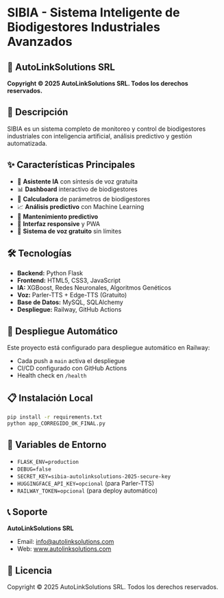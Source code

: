 # SIBIA - Sistema Inteligente de Biodigestores Industriales Avanzados

## 🏢 AutoLinkSolutions SRL
**Copyright © 2025 AutoLinkSolutions SRL. Todos los derechos reservados.**

## 🚀 Descripción
SIBIA es un sistema completo de monitoreo y control de biodigestores industriales con inteligencia artificial, análisis predictivo y gestión automatizada.

## ✨ Características Principales
- 🤖 **Asistente IA** con síntesis de voz gratuita
- 📊 **Dashboard** interactivo de biodigestores
- 🧮 **Calculadora** de parámetros de biodigestores
- 📈 **Análisis predictivo** con Machine Learning
- 🔧 **Mantenimiento predictivo**
- 📱 **Interfaz responsive** y PWA
- 🎵 **Sistema de voz gratuito** sin límites

## 🛠️ Tecnologías
- **Backend:** Python Flask
- **Frontend:** HTML5, CSS3, JavaScript
- **IA:** XGBoost, Redes Neuronales, Algoritmos Genéticos
- **Voz:** Parler-TTS + Edge-TTS (Gratuito)
- **Base de Datos:** MySQL, SQLAlchemy
- **Despliegue:** Railway, GitHub Actions

## 🚀 Despliegue Automático
Este proyecto está configurado para despliegue automático en Railway:
- Cada push a `main` activa el despliegue
- CI/CD configurado con GitHub Actions
- Health check en `/health`

## 📋 Instalación Local
```bash
pip install -r requirements.txt
python app_CORREGIDO_OK_FINAL.py
```

## 🔧 Variables de Entorno
- `FLASK_ENV=production`
- `DEBUG=false`
- `SECRET_KEY=sibia-autolinksolutions-2025-secure-key`
- `HUGGINGFACE_API_KEY=opcional` (para Parler-TTS)
- `RAILWAY_TOKEN=opcional` (para deploy automático)

## 📞 Soporte
**AutoLinkSolutions SRL**
- Email: info@autolinksolutions.com
- Web: www.autolinksolutions.com

## 📄 Licencia
Copyright © 2025 AutoLinkSolutions SRL. Todos los derechos reservados.
